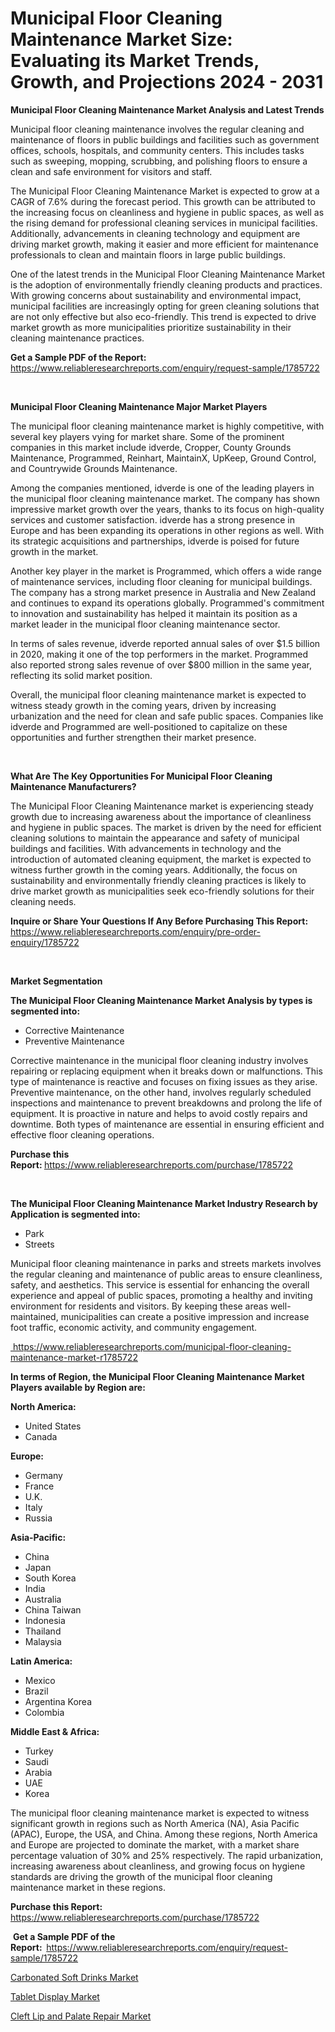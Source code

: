 <p><h1>Municipal Floor Cleaning Maintenance Market Size: Evaluating its Market Trends, Growth, and Projections 2024 - 2031</h1></p><p><strong>Municipal Floor Cleaning Maintenance Market Analysis and Latest Trends</strong></p>
<p><p>Municipal floor cleaning maintenance involves the regular cleaning and maintenance of floors in public buildings and facilities such as government offices, schools, hospitals, and community centers. This includes tasks such as sweeping, mopping, scrubbing, and polishing floors to ensure a clean and safe environment for visitors and staff.</p><p>The Municipal Floor Cleaning Maintenance Market is expected to grow at a CAGR of 7.6% during the forecast period. This growth can be attributed to the increasing focus on cleanliness and hygiene in public spaces, as well as the rising demand for professional cleaning services in municipal facilities. Additionally, advancements in cleaning technology and equipment are driving market growth, making it easier and more efficient for maintenance professionals to clean and maintain floors in large public buildings.</p><p>One of the latest trends in the Municipal Floor Cleaning Maintenance Market is the adoption of environmentally friendly cleaning products and practices. With growing concerns about sustainability and environmental impact, municipal facilities are increasingly opting for green cleaning solutions that are not only effective but also eco-friendly. This trend is expected to drive market growth as more municipalities prioritize sustainability in their cleaning maintenance practices.</p></p>
<p><strong>Get a Sample PDF of the Report:&nbsp;</strong> <a href="https://www.reliableresearchreports.com/enquiry/request-sample/1785722">https://www.reliableresearchreports.com/enquiry/request-sample/1785722</a></p>
<p>&nbsp;</p>
<p><strong>Municipal Floor Cleaning Maintenance Major Market Players</strong></p>
<p><p>The municipal floor cleaning maintenance market is highly competitive, with several key players vying for market share. Some of the prominent companies in this market include idverde, Cropper, County Grounds Maintenance, Programmed, Reinhart, MaintainX, UpKeep, Ground Control, and Countrywide Grounds Maintenance.</p><p>Among the companies mentioned, idverde is one of the leading players in the municipal floor cleaning maintenance market. The company has shown impressive market growth over the years, thanks to its focus on high-quality services and customer satisfaction. idverde has a strong presence in Europe and has been expanding its operations in other regions as well. With its strategic acquisitions and partnerships, idverde is poised for future growth in the market.</p><p>Another key player in the market is Programmed, which offers a wide range of maintenance services, including floor cleaning for municipal buildings. The company has a strong market presence in Australia and New Zealand and continues to expand its operations globally. Programmed's commitment to innovation and sustainability has helped it maintain its position as a market leader in the municipal floor cleaning maintenance sector.</p><p>In terms of sales revenue, idverde reported annual sales of over $1.5 billion in 2020, making it one of the top performers in the market. Programmed also reported strong sales revenue of over $800 million in the same year, reflecting its solid market position.</p><p>Overall, the municipal floor cleaning maintenance market is expected to witness steady growth in the coming years, driven by increasing urbanization and the need for clean and safe public spaces. Companies like idverde and Programmed are well-positioned to capitalize on these opportunities and further strengthen their market presence.</p></p>
<p>&nbsp;</p>
<p><strong>What Are The Key Opportunities For Municipal Floor Cleaning Maintenance Manufacturers?</strong></p>
<p><p>The Municipal Floor Cleaning Maintenance market is experiencing steady growth due to increasing awareness about the importance of cleanliness and hygiene in public spaces. The market is driven by the need for efficient cleaning solutions to maintain the appearance and safety of municipal buildings and facilities. With advancements in technology and the introduction of automated cleaning equipment, the market is expected to witness further growth in the coming years. Additionally, the focus on sustainability and environmentally friendly cleaning practices is likely to drive market growth as municipalities seek eco-friendly solutions for their cleaning needs.</p></p>
<p><strong>Inquire or Share Your Questions If Any Before Purchasing This Report:</strong> <a href="https://www.reliableresearchreports.com/enquiry/pre-order-enquiry/1785722">https://www.reliableresearchreports.com/enquiry/pre-order-enquiry/1785722</a></p>
<p>&nbsp;</p>
<p><strong>Market Segmentation</strong></p>
<p><strong>The Municipal Floor Cleaning Maintenance Market Analysis by types is segmented into:</strong></p>
<p><ul><li>Corrective Maintenance</li><li>Preventive Maintenance</li></ul></p>
<p><p>Corrective maintenance in the municipal floor cleaning industry involves repairing or replacing equipment when it breaks down or malfunctions. This type of maintenance is reactive and focuses on fixing issues as they arise. Preventive maintenance, on the other hand, involves regularly scheduled inspections and maintenance to prevent breakdowns and prolong the life of equipment. It is proactive in nature and helps to avoid costly repairs and downtime. Both types of maintenance are essential in ensuring efficient and effective floor cleaning operations.</p></p>
<p><strong>Purchase this Report:&nbsp;</strong><a href="https://www.reliableresearchreports.com/purchase/1785722">https://www.reliableresearchreports.com/purchase/1785722</a></p>
<p>&nbsp;</p>
<p><strong>The Municipal Floor Cleaning Maintenance Market Industry Research by Application is segmented into:</strong></p>
<p><ul><li>Park</li><li>Streets</li></ul></p>
<p><p>Municipal floor cleaning maintenance in parks and streets markets involves the regular cleaning and maintenance of public areas to ensure cleanliness, safety, and aesthetics. This service is essential for enhancing the overall experience and appeal of public spaces, promoting a healthy and inviting environment for residents and visitors. By keeping these areas well-maintained, municipalities can create a positive impression and increase foot traffic, economic activity, and community engagement.</p></p>
<p><a href="https://www.reliableresearchreports.com/municipal-floor-cleaning-maintenance-market-r1785722">&nbsp;https://www.reliableresearchreports.com/municipal-floor-cleaning-maintenance-market-r1785722</a></p>
<p><strong>In terms of Region, the Municipal Floor Cleaning Maintenance Market Players available by Region are:</strong></p>
<p>
    <p> <strong> North America: </strong>
        <ul>
            <li>United States</li>
            <li>Canada</li>
        </ul>
        </p> 
    <p> <strong> Europe: </strong>
        <ul>
            <li>Germany</li>
            <li>France</li>
            <li>U.K.</li>
            <li>Italy</li>
            <li>Russia</li>
        </ul>
        </p> 
    <p> <strong> Asia-Pacific: </strong>
        <ul>
            <li>China</li>
            <li>Japan</li>
            <li>South Korea</li>
            <li>India</li>
            <li>Australia</li>
            <li>China Taiwan</li>
            <li>Indonesia</li>
            <li>Thailand</li>
            <li>Malaysia</li>
        </ul>
        </p> 
    <p> <strong> Latin America: </strong>
        <ul>
            <li>Mexico</li>
            <li>Brazil</li>
            <li>Argentina Korea</li>
            <li>Colombia</li>
        </ul>
        </p> 
    <p> <strong> Middle East & Africa: </strong>
        <ul>
            <li>Turkey</li>
            <li>Saudi</li>
            <li>Arabia</li>
            <li>UAE</li>
            <li>Korea</li>
        </ul>
    </p>
    </p>
<p><p>The municipal floor cleaning maintenance market is expected to witness significant growth in regions such as North America (NA), Asia Pacific (APAC), Europe, the USA, and China. Among these regions, North America and Europe are projected to dominate the market, with a market share percentage valuation of 30% and 25% respectively. The rapid urbanization, increasing awareness about cleanliness, and growing focus on hygiene standards are driving the growth of the municipal floor cleaning maintenance market in these regions.</p></p>
<p><strong>Purchase this Report: </strong><a href="https://www.reliableresearchreports.com/purchase/1785722">https://www.reliableresearchreports.com/purchase/1785722</a></p>
<p>&nbsp;<strong>Get a Sample PDF of the Report:&nbsp;&nbsp;</strong><a href="https://www.reliableresearchreports.com/enquiry/request-sample/1785722">https://www.reliableresearchreports.com/enquiry/request-sample/1785722</a></p>
<p><strong></strong></p>
<p><p><a href="https://www.linkedin.com/pulse/analyzing-carbonated-soft-drinks-market-global-industry-zrsec">Carbonated Soft Drinks Market</a></p><p><a href="https://www.linkedin.com/pulse/tablet-display-market-analysis-its-cagr-segmentation-global-industry-z1nje">Tablet Display Market</a></p><p><a href="https://www.linkedin.com/pulse/decoding-cleft-lip-palate-repair-market-metrics-share-trends-1llwe">Cleft Lip and Palate Repair Market</a></p></p>